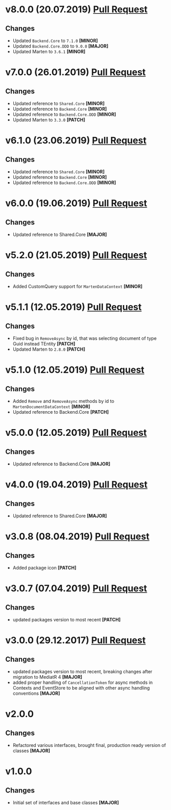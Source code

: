 # v8.0.0 (20.07.2019) [Pull Request](https://github.com/oskardudycz/GoldenEye/pull/71)

## Changes

* Updated `Backend.Core` to `7.1.0` **[MINOR]**
* Updated `Backend.Core.DDD` to `9.0.0` **[MAJOR]**
* Updated Marten to `3.6.1` **[MINOR]**

# v7.0.0 (26.01.2019) [Pull Request](https://github.com/oskardudycz/GoldenEye/pull/69)

## Changes

* Updated reference to `Shared.Core` **[MINOR]**
* Updated reference to `Backend.Core` **[MINOR]**
* Updated reference to `Backend.Core.DDD` **[MINOR]**
* Updated Marten to `3.3.0` **[PATCH]**

# v6.1.0 (23.06.2019) [Pull Request](https://github.com/oskardudycz/GoldenEye/pull/65)

## Changes

* Updated reference to `Shared.Core` **[MINOR]**
* Updated reference to `Backend.Core` **[MINOR]**
* Updated reference to `Backend.Core.DDD` **[MINOR]**

# v6.0.0 (19.06.2019) [Pull Request](https://github.com/oskardudycz/GoldenEye/pull/64)

## Changes

* Updated reference to Shared.Core **[MAJOR]**

# v5.2.0 (21.05.2019) [Pull Request](https://github.com/oskardudycz/GoldenEye/pull/59)

## Changes

* Added CustomQuery support for `MartenDataContext` **[MINOR]**

# v5.1.1 (12.05.2019) [Pull Request](https://github.com/oskardudycz/GoldenEye/pull/62)

## Changes

* Fixed bug in `RemoveAsync` by id, that was selecting document of type Guid instead TEntity **[PATCH]**
* Updated Marten to `2.8.0` **[PATCH]**

# v5.1.0 (12.05.2019) [Pull Request](https://github.com/oskardudycz/GoldenEye/pull/61)

## Changes

* Added `Remove` and `RemoveAsync` methods by id to `MartenDocumentDataContext` **[MINOR]**
* Updated reference to Backend.Core **[PATCH]**

# v5.0.0 (12.05.2019) [Pull Request](https://github.com/oskardudycz/GoldenEye/pull/60)

## Changes

* Updated reference to Backend.Core **[MAJOR]**

# v4.0.0 (19.04.2019) [Pull Request](https://github.com/oskardudycz/GoldenEye/pull/58)

## Changes

* Updated reference to Shared.Core **[MAJOR]**


# v3.0.8 (08.04.2019) [Pull Request](https://github.com/oskardudycz/GoldenEye/pull/54)

## Changes

* Added package icon **[PATCH]**


# v3.0.7 (07.04.2019) [Pull Request](https://github.com/oskardudycz/GoldenEye/pull/53)

## Changes

* updated packages version to most recent **[PATCH]**


# v3.0.0 (29.12.2017) [Pull Request](https://github.com/oskardudycz/GoldenEye/pull/44)

## Changes

* updated packages version to most recent, breaking changes after migration to MediatR 4 **[MAJOR]**
* added proper handling of `CancellationToken` for async methods in Contexts and EventStore to be aligned with other async handling conventions **[MAJOR]**

# v2.0.0

## Changes

* Refactored various interfaces, brought final, production ready version of classes **[MAJOR]**

# v1.0.0

## Changes

* Initial set of interfaces and base classes **[MAJOR]**
